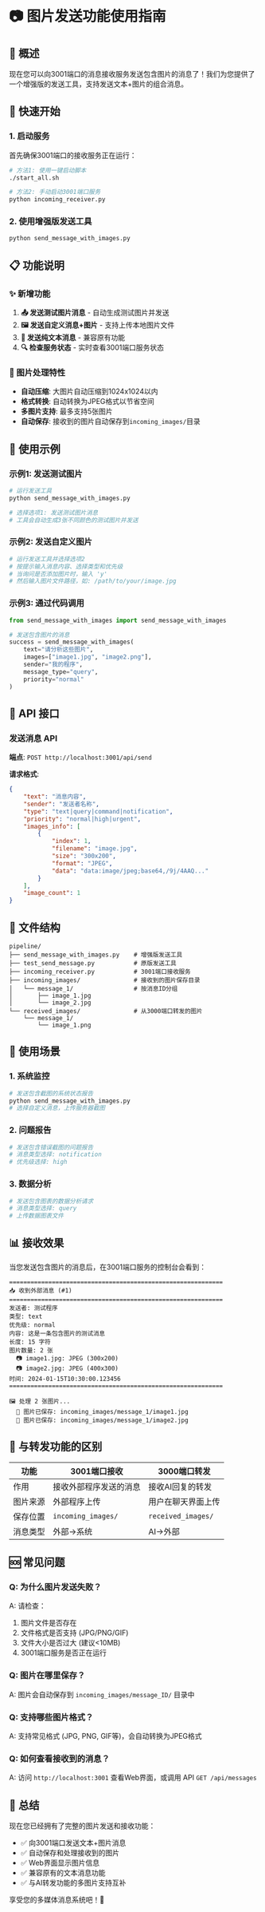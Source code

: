 # 📷 图片发送功能使用指南

## 🎯 概述

现在您可以向3001端口的消息接收服务发送包含图片的消息了！我们为您提供了一个增强版的发送工具，支持发送文本+图片的组合消息。

## 🚀 快速开始

### 1. 启动服务

首先确保3001端口的接收服务正在运行：

```bash
# 方法1: 使用一键启动脚本
./start_all.sh

# 方法2: 手动启动3001端口服务
python incoming_receiver.py
```

### 2. 使用增强版发送工具

```bash
python send_message_with_images.py
```

## 📋 功能说明

### ✨ 新增功能

1. **📤 发送测试图片消息** - 自动生成测试图片并发送
2. **🖼️ 发送自定义消息+图片** - 支持上传本地图片文件
3. **📝 发送纯文本消息** - 兼容原有功能
4. **🔍 检查服务状态** - 实时查看3001端口服务状态

### 🎨 图片处理特性

- **自动压缩**: 大图片自动压缩到1024x1024以内
- **格式转换**: 自动转换为JPEG格式以节省空间
- **多图片支持**: 最多支持5张图片
- **自动保存**: 接收到的图片自动保存到`incoming_images/`目录

## 📖 使用示例

### 示例1: 发送测试图片

```bash
# 运行发送工具
python send_message_with_images.py

# 选择选项1: 发送测试图片消息
# 工具会自动生成3张不同颜色的测试图片并发送
```

### 示例2: 发送自定义图片

```bash
# 运行发送工具并选择选项2
# 按提示输入消息内容、选择类型和优先级
# 当询问是否添加图片时，输入 'y'
# 然后输入图片文件路径，如: /path/to/your/image.jpg
```

### 示例3: 通过代码调用

```python
from send_message_with_images import send_message_with_images

# 发送包含图片的消息
success = send_message_with_images(
    text="请分析这些图片",
    images=["image1.jpg", "image2.png"],
    sender="我的程序",
    message_type="query",
    priority="normal"
)
```

## 🔧 API 接口

### 发送消息 API

**端点**: `POST http://localhost:3001/api/send`

**请求格式**:
```json
{
    "text": "消息内容",
    "sender": "发送者名称",
    "type": "text|query|command|notification",
    "priority": "normal|high|urgent",
    "images_info": [
        {
            "index": 1,
            "filename": "image.jpg",
            "size": "300x200",
            "format": "JPEG",
            "data": "data:image/jpeg;base64,/9j/4AAQ..."
        }
    ],
    "image_count": 1
}
```

## 📁 文件结构

```
pipeline/
├── send_message_with_images.py    # 增强版发送工具
├── test_send_message.py           # 原版发送工具
├── incoming_receiver.py           # 3001端口接收服务
├── incoming_images/               # 接收到的图片保存目录
│   └── message_1/                 # 按消息ID分组
│       ├── image_1.jpg
│       └── image_2.jpg
└── received_images/               # 从3000端口转发的图片
    └── message_1/
        └── image_1.png
```

## 🎯 使用场景

### 1. 系统监控
```bash
# 发送包含截图的系统状态报告
python send_message_with_images.py
# 选择自定义消息，上传服务器截图
```

### 2. 问题报告
```bash
# 发送包含错误截图的问题报告
# 消息类型选择: notification
# 优先级选择: high
```

### 3. 数据分析
```bash
# 发送包含图表的数据分析请求
# 消息类型选择: query
# 上传数据图表文件
```

## 📊 接收效果

当您发送包含图片的消息后，在3001端口服务的控制台会看到：

```
============================================================
📥 收到外部消息 (#1)
============================================================
发送者: 测试程序
类型: text
优先级: normal
内容: 这是一条包含图片的测试消息
长度: 15 字符
图片数量: 2 张
  📷 image1.jpg: JPEG (300x200)
  📷 image2.jpg: JPEG (400x300)
时间: 2024-01-15T10:30:00.123456
============================================================

🖼️ 处理 2 张图片...
  💾 图片已保存: incoming_images/message_1/image1.jpg
  💾 图片已保存: incoming_images/message_1/image2.jpg
```

## 🔗 与转发功能的区别

| 功能 | 3001端口接收 | 3000端口转发 |
|------|-------------|-------------|
| 作用 | 接收外部程序发送的消息 | 接收AI回复的转发 |
| 图片来源 | 外部程序上传 | 用户在聊天界面上传 |
| 保存位置 | `incoming_images/` | `received_images/` |
| 消息类型 | 外部→系统 | AI→外部 |

## 🆘 常见问题

### Q: 为什么图片发送失败？
A: 请检查：
1. 图片文件是否存在
2. 文件格式是否支持 (JPG/PNG/GIF)
3. 文件大小是否过大 (建议<10MB)
4. 3001端口服务是否正在运行

### Q: 图片在哪里保存？
A: 图片会自动保存到 `incoming_images/message_ID/` 目录中

### Q: 支持哪些图片格式？
A: 支持常见格式 (JPG, PNG, GIF等)，会自动转换为JPEG格式

### Q: 如何查看接收到的消息？
A: 访问 `http://localhost:3001` 查看Web界面，或调用 API `GET /api/messages`

## 🎉 总结

现在您已经拥有了完整的图片发送和接收功能：

- ✅ 向3001端口发送文本+图片消息
- ✅ 自动保存和处理接收到的图片  
- ✅ Web界面显示图片信息
- ✅ 兼容原有的文本消息功能
- ✅ 与AI转发功能的多图片支持互补

享受您的多媒体消息系统吧！🚀
